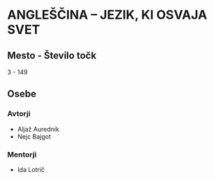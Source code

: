 # ANGLEŠČINA – JEZIK, KI OSVAJA SVET
## Mesto - Število točk
3 - 149
## Osebe
### Avtorji
 * Aljaž Aurednik
 * Nejc Bajgot
### Mentorji
 * Ida Lotrič